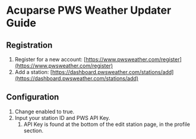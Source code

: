 # Acuparse PWS Weather Updater Guide

## Registration

1. Register for a new account: [https://www.pwsweather.com/register](https://www.pwsweather.com/register)
1. Add a station: [https://dashboard.pwsweather.com/stations/add](https://dashboard.pwsweather.com/stations/add)

## Configuration

1. Change enabled to true.
1. Input your station ID and PWS API Key.
    1. API Key is found at the bottom of the edit station page, in the profile section.
